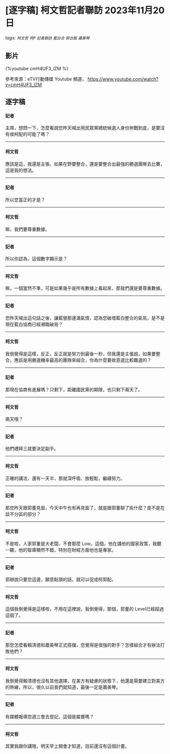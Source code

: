 # [逐字稿] 柯文哲記者聯訪 2023年11月20日

###### tags: `柯文哲` `柯P` `記者聯訪` `藍白合` `郭台銘` `蕭美琴`

## 影片

{%youtube cmH4UF3_lZM %}

參考來源：eTV行動傳媒 Youtube 頻道， https://www.youtube.com/watch?v=cmH4UF3_lZM

## 逐字稿

#### 記者

主席，想問一下，怎麼看說您昨天喊出用民眾黨總統候選人身份拚戰到底，是要沒有侯柯配的可能了嗎？

---

#### 柯文哲

應該是這，我還是主張，如果在野要整合，還是要整合出最強的勝選團隊去比賽，這是我的想法。

---

#### 記者

所以您當正的才是？

---

#### 柯文哲

嘛，我們要尊重數據。

---

#### 記者

所以你認為，這個數字顯示是？

---

#### 柯文哲

嘛，一個當然不準，可是如果幾乎是所有數據上看起來，那我們還是要尊重數據。

---

#### 記者

您昨天喊出這句話之後，讓藍營那邊滿氣憤，認為您破壞藍白整合的氣氛，是不是現在藍白協商已經瀕臨破局？

---

#### 柯文哲

我倒覺得是這樣，反正，反正就是努力到最後一秒，但我還是主張說，如果要整合，應該是用勝選機率最高的團隊來組合，你為什麼要故意選比較難選的？

---

#### 記者

那現在協商有進展嗎？只剩下，距離國民黨的期限，也只剩下兩天了。

---

#### 柯文哲

兩天哦？

---

#### 記者

他們禮拜三就要決定副手。

---

#### 柯文哲

正確的講法，還有一天半，那就深呼吸、放輕鬆，繼續努力。

---

#### 記者

那您昨天跟郭董見面，今天中午也有再見面了，就是跟郭董聊了些什麼？是不是在談不分區的部分？

---

#### 柯文哲

不是啦，人家郭董是大老闆，不會那麼 Low。這個，他在講他的國家政策，我聽一聽，他的智庫顯然不錯，特別在財經方面他也是專家。

---

#### 記者

郭辦說只要您這邊，願意點頭的話，就可以促成柯郭配。

---

#### 柯文哲

這個我倒覺得是這樣啦，不用在這裡說，我倒覺得，那個，郭董的 Level已經超過這個了。

---

#### 記者

那您怎麼看賴清德和蕭美琴正式搭擋，您覺得是很強的對手？怎樣組合才有辦法打敗他們？

---

#### 柯文哲

我倒覺得賴清德也沒有其他選擇，在美方有疑慮的狀態下，他還是需要建立對美方的熱線，所以，很久以前我們就知道，最後一定是蕭美琴。


---

#### 記者

有媒體報導您週三會去登記，這個是屬實嗎？

---

#### 柯文哲

其實我跟你講哦，明天早上開會才知道，目前還沒有這個計畫。
